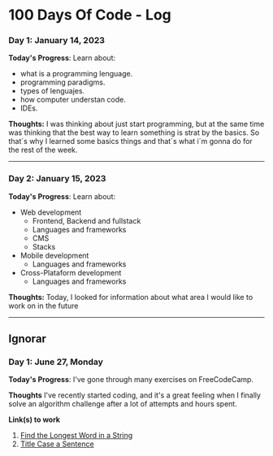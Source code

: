 # 100 Days Of Code - Log

### Day 1: January 14, 2023

**Today's Progress**: Learn about:

- what is a programming lenguage.
- programming paradigms.
- types of lenguajes.
- how computer understan code.
- IDEs.

**Thoughts:** I was thinking about just start programming, but at the same time was thinking that the best way to learn something is strat by the basics. So that´s why I learned some basics things and that´s what i´m gonna do for the rest of the week.

---

### Day 2: January 15, 2023

**Today's Progress**: Learn about:

- Web development
  - Frontend, Backend and fullstack
  - Languages and frameworks
  - CMS
  - Stacks
- Mobile development
  - Languages and frameworks
- Cross-Plataform development
  - Languages and frameworks


**Thoughts:** Today, I looked for information about what area I would like to work on in the future

---


## Ignorar

### Day 1: June 27, Monday

**Today's Progress**: I've gone through many exercises on FreeCodeCamp.

**Thoughts** I've recently started coding, and it's a great feeling when I finally solve an algorithm challenge after a lot of attempts and hours spent.

**Link(s) to work**
1. [Find the Longest Word in a String](https://www.freecodecamp.com/challenges/find-the-longest-word-in-a-string)
2. [Title Case a Sentence](https://www.freecodecamp.com/challenges/title-case-a-sentence)
